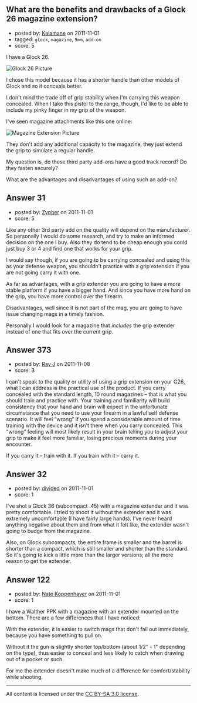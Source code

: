 ## What are the benefits and drawbacks of a Glock 26 magazine extension?

- posted by: [Kalamane](https://stackexchange.com/users/-1/39-kalamane) on 2011-11-01
- tagged: `glock`, `magazine`, `9mm`, `add-on`
- score: 5

I have a Glock 26.

![Glock 26 Picture][1]

I chose this model because it has a shorter handle than other models of Glock and so it conceals better.

I don't mind the trade off of grip stability when I'm carrying this weapon concealed. When I take this pistol to the range, though, I'd like to be able to include my pinky finger in my grip of the weapon.

I've seen magazine attachments like this one online:

![Magazine Extension Picture][2]

They don't add any additional capacity to the magazine, they just extend the grip to simulate a regular handle.

My question is, do these third party add-ons have a good track record?  Do they fasten securely?

What are the advantages and disadvantages of using such an add-on?

  [1]: http://i.stack.imgur.com/QQXFc.gif
  [2]: http://i.stack.imgur.com/IDbAe.png


## Answer 31

- posted by: [Zypher](https://stackexchange.com/users/-1/10-zypher) on 2011-11-01
- score: 5

Like any other 3rd party add on,the quality will depend on the manufacturer. So personally I would do some research, and try to make an informed decision on the one I buy. Also they do tend to be cheap enough you could just buy 3 or 4 and find one that works for your grip. 

I would say though, if you are going to be carrying concealed and using this as your defense weapon, you shouldn't practice with a grip extension if you are not going carry it with one. 

As far as advantages, with a grip extender you are going to have a more stable platform if you have a bigger hand. And since you have more hand on the grip, you have more control over the firearm. 

Disadvantages, well since it is not part of the mag, you are going to have issue changing mags in a timely fashion. 

Personally I would look for a magazine that _includes_ the grip extender instead of one that fits over the current grip. 


## Answer 373

- posted by: [Ray J](https://stackexchange.com/users/-1/166-ray-j) on 2011-11-08
- score: 3

I can't speak to the quality or utility of using a grip extension on your G26, what I can address is the practical use of the product.  If you carry concealed with the standard length, 10 round magazines – that is what you should train and practice with.  Your training and familiarity will build consistency that your hand and brain will expect in the unfortunate circumstance that you need to use your firearm in a lawful self defense scenario.  It will feel “wrong” if you spend a considerable amount of time training with the device and it isn't there when you carry concealed.  This “wrong” feeling will most likely result in your brain telling you to adjust your grip to make it feel more familiar, losing precious moments during your encounter.

If you carry it – train with it.
If you train with it – carry it.


## Answer 32

- posted by: [divided](https://stackexchange.com/users/-1/66-divided) on 2011-11-01
- score: 1

I've shot a Glock 36 (subcompact .45) with a magazine extender and it was pretty comfortable.  I tried to shoot it without the extender and it was extremely uncomfortable (I have fairly large hands).  I've never heard anything negative about them and from what it felt like, the extender wasn't going to budge from the magazine.

Also, on Glock subcompacts, the entire frame is smaller and the barrel is shorter than a compact, which is still smaller and shorter than the standard.  So it's going to kick a little more than the larger versions; all the more reason to get the extender.


## Answer 122

- posted by: [Nate Koppenhaver](https://stackexchange.com/users/-1/90-nate-koppenhaver) on 2011-11-01
- score: 1

I have a Walther PPK with a magazine with an extender mounted on the bottom. There are a few differences that I have noticed:

With the extender, it is easier to switch mags that don't fall out immediately, because you have something to pull on.  
  
Without it the gun is slightly shorter top/bottom (about 1/2" - 1" depending on the type), thus easier to conceal and less likely to catch when drawing out of a pocket or such.  
  
For me the extender doesn't make much of a difference for comfort/stability while shooting.



---

All content is licensed under the [CC BY-SA 3.0 license](https://creativecommons.org/licenses/by-sa/3.0/).

